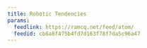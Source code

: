 ```yaml
---
title: Robotic Tendencies
params:
  feedlink: https://ramcq.net/feed/atom/
  feedid: cb6a8f475b4fd7d163f78f7da5c96a47
---
```

